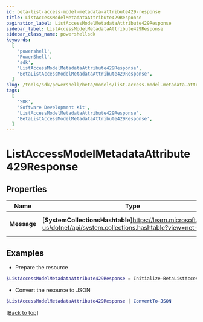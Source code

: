 ```yaml
---
id: beta-list-access-model-metadata-attribute429-response
title: ListAccessModelMetadataAttribute429Response
pagination_label: ListAccessModelMetadataAttribute429Response
sidebar_label: ListAccessModelMetadataAttribute429Response
sidebar_class_name: powershellsdk
keywords:
  [
    'powershell',
    'PowerShell',
    'sdk',
    'ListAccessModelMetadataAttribute429Response',
    'BetaListAccessModelMetadataAttribute429Response',
  ]
slug: /tools/sdk/powershell/beta/models/list-access-model-metadata-attribute429-response
tags:
  [
    'SDK',
    'Software Development Kit',
    'ListAccessModelMetadataAttribute429Response',
    'BetaListAccessModelMetadataAttribute429Response',
  ]
---
```


# ListAccessModelMetadataAttribute429Response

## Properties

| Name | Type | Description | Notes |
| --- | --- | --- | --- |
| **Message** | [**SystemCollectionsHashtable**]https://learn.microsoft.com/en-us/dotnet/api/system.collections.hashtable?view=net-9.0 | A message describing the error | [optional] |

## Examples

- Prepare the resource

```powershell
$ListAccessModelMetadataAttribute429Response = Initialize-BetaListAccessModelMetadataAttribute429Response  -Message  Rate Limit Exceeded
```

- Convert the resource to JSON

```powershell
$ListAccessModelMetadataAttribute429Response | ConvertTo-JSON
```

[[Back to top]](#)
